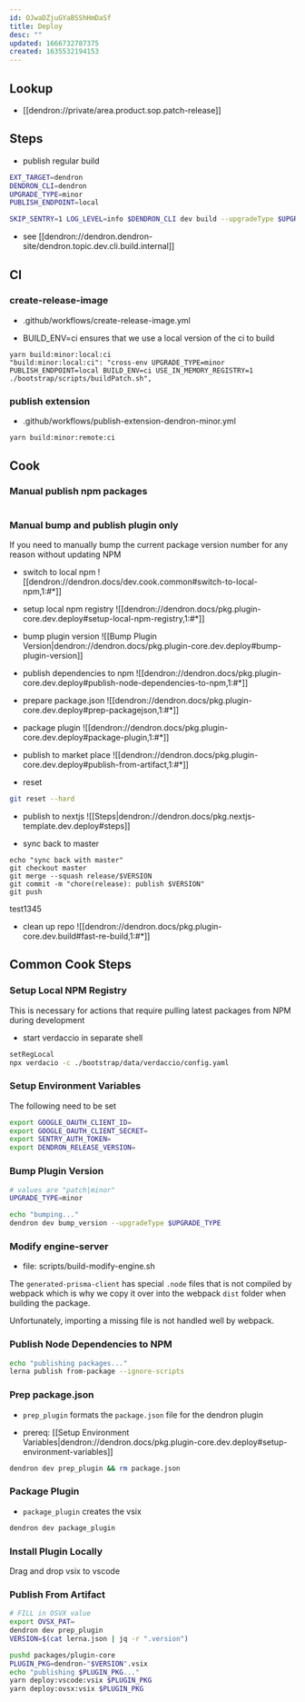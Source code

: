 ```yaml
---
id: OJwaDZjuGYaBSShHmDaSf
title: Deploy
desc: ""
updated: 1666732787375
created: 1635532194153
---
```


## Lookup
- [[dendron://private/area.product.sop.patch-release]]

## Steps

- publish regular build

```sh
EXT_TARGET=dendron
DENDRON_CLI=dendron
UPGRADE_TYPE=minor
PUBLISH_ENDPOINT=local

SKIP_SENTRY=1 LOG_LEVEL=info $DENDRON_CLI dev build --upgradeType $UPGRADE_TYPE --publishEndpoint $PUBLISH_ENDPOINT --fast --extensionTarget $EXT_TARGET
```

- see [[dendron://dendron.dendron-site/dendron.topic.dev.cli.build.internal]]

## CI

### create-release-image
- .github/workflows/create-release-image.yml

- BUILD_ENV=ci ensures that we use a local version of the ci to build
```
yarn build:minor:local:ci
"build:minor:local:ci": "cross-env UPGRADE_TYPE=minor PUBLISH_ENDPOINT=local BUILD_ENV=ci USE_IN_MEMORY_REGISTRY=1 ./bootstrap/scripts/buildPatch.sh",
```

### publish extension
- .github/workflows/publish-extension-dendron-minor.yml

```
yarn build:minor:remote:ci
```


## Cook

### Manual publish npm packages

```

```

### Manual bump and publish plugin only

If you need to manually bump the current package version number for any reason without updating NPM
- switch to local npm ![[dendron://dendron.docs/dev.cook.common#switch-to-local-npm,1:#*]]

- setup local npm registry ![[dendron://dendron.docs/pkg.plugin-core.dev.deploy#setup-local-npm-registry,1:#*]]

- bump plugin version ![[Bump Plugin Version|dendron://dendron.docs/pkg.plugin-core.dev.deploy#bump-plugin-version]]

- publish dependencies to npm ![[dendron://dendron.docs/pkg.plugin-core.dev.deploy#publish-node-dependencies-to-npm,1:#*]]

- prepare package.json ![[dendron://dendron.docs/pkg.plugin-core.dev.deploy#prep-packagejson,1:#*]]

- package plugin ![[dendron://dendron.docs/pkg.plugin-core.dev.deploy#package-plugin,1:#*]]

- publish to market place ![[dendron://dendron.docs/pkg.plugin-core.dev.deploy#publish-from-artifact,1:#*]]

- reset
```sh
git reset --hard
```

- publish to nextjs ![[Steps|dendron://dendron.docs/pkg.nextjs-template.dev.deploy#steps]]

- sync back to master

```
echo "sync back with master"
git checkout master
git merge --squash release/$VERSION
git commit -m "chore(release): publish $VERSION"
git push
```
test1345

- clean up repo ![[dendron://dendron.docs/pkg.plugin-core.dev.build#fast-re-build,1:#*]]

## Common Cook Steps

### Setup Local NPM Registry

This is necessary for actions that require pulling latest packages from NPM during development

- start verdaccio in separate shell

```sh
setRegLocal
npx verdacio -c ./bootstrap/data/verdaccio/config.yaml
```

### Setup Environment Variables

The following need to be set

```sh
export GOOGLE_OAUTH_CLIENT_ID=
export GOOGLE_OAUTH_CLIENT_SECRET=
export SENTRY_AUTH_TOKEN=
export DENDRON_RELEASE_VERSION=
```

### Bump Plugin Version

```sh
# values are "patch|minor"
UPGRADE_TYPE=minor

echo "bumping..."
dendron dev bump_version --upgradeType $UPGRADE_TYPE
```

### Modify engine-server
- file: scripts/build-modify-engine.sh

The `generated-prisma-client` has special `.node` files that is not compiled by webpack which is why we copy it over into the webpack `dist` folder when building the package. 

Unfortunately, importing a missing file is not handled well by webpack. 

### Publish Node Dependencies to NPM

```sh
echo "publishing packages..."
lerna publish from-package --ignore-scripts
```

### Prep package.json

- `prep_plugin` formats the `package.json` file for the dendron plugin

- prereq: [[Setup Environment Variables|dendron://dendron.docs/pkg.plugin-core.dev.deploy#setup-environment-variables]]

```sh
dendron dev prep_plugin && rm package.json
```

### Package Plugin

- `package_plugin` creates the vsix

```sh
dendron dev package_plugin
```

### Install Plugin Locally

Drag and drop vsix to vscode

### Publish From Artifact

```sh
# FILL in OSVX value
export OVSX_PAT=
dendron dev prep_plugin
VERSION=$(cat lerna.json | jq -r ".version")

pushd packages/plugin-core
PLUGIN_PKG=dendron-"$VERSION".vsix
echo "publishing $PLUGIN_PKG..."
yarn deploy:vscode:vsix $PLUGIN_PKG
yarn deploy:ovsx:vsix $PLUGIN_PKG
```

##

[^build]: [[Build|dendron://dendron.docs/pkg.dendron-cli.ref.dev.build]]
